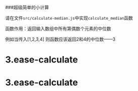 ###超级简单的小计算

请在文件`src/calculate-median.js`中实现`calculate_median`函数

函数作用：返回输入数组中所有第偶数个元素的中位数

例如当传入[1,2,3,4] 则函数应该返回2和4的中位数——3
# 3.ease-calculate
# 3.ease-calculate
